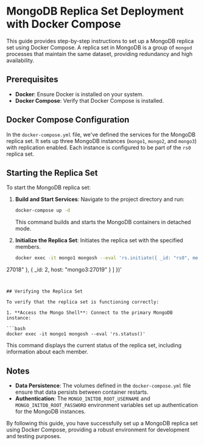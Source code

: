 # MongoDB Replica Set Deployment with Docker Compose

This guide provides step-by-step instructions to set up a MongoDB replica set using Docker Compose. A replica set in MongoDB is a group of `mongod` processes that maintain the same dataset, providing redundancy and high availability. 

## Prerequisites

- **Docker**: Ensure Docker is installed on your system.
- **Docker Compose**: Verify that Docker Compose is installed.

## Docker Compose Configuration

In the `docker-compose.yml` file, we've defined the services for the MongoDB replica set. It sets up three MongoDB instances (`mongo1`, `mongo2`, and `mongo3`) with replication enabled. Each instance is configured to be part of the `rs0` replica set.

## Starting the Replica Set

To start the MongoDB replica set:

1. **Build and Start Services**: Navigate to the project directory and run:

   ```bash
   docker-compose up -d
   ```

   This command builds and starts the MongoDB containers in detached mode.

2. **Initialize the Replica Set**:
Initiates the replica set with the specified members.

   ```bash
   docker exec -it mongo1 mongosh --eval 'rs.initiate({ _id: "rs0", members: [ { _id: 0, host: "mongo1:27017" }, { _id: 1, host: "mongo2:
27018" }, { _id: 2, host: "mongo3:27019" } ] })'
   ```


## Verifying the Replica Set

To verify that the replica set is functioning correctly:

1. **Access the Mongo Shell**: Connect to the primary MongoDB instance:

   ```bash
   docker exec -it mongo1 mongosh --eval 'rs.status()'
   ```

   This command displays the current status of the replica set, including information about each member.

## Notes

- **Data Persistence**: The volumes defined in the `docker-compose.yml` file ensure that data persists between container restarts.
- **Authentication**: The `MONGO_INITDB_ROOT_USERNAME` and `MONGO_INITDB_ROOT_PASSWORD` environment variables set up authentication for the MongoDB instances.

By following this guide, you have successfully set up a MongoDB replica set using Docker Compose, providing a robust environment for development and testing purposes. 